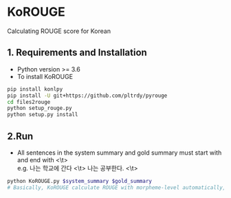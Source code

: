 # KoROUGE
Calculating ROUGE score for Korean

## 1. Requirements and Installation
* Python version >= 3.6
* To install KoROUGE
```bash
pip install konlpy
pip install -U git+https://github.com/pltrdy/pyrouge
cd files2rouge
python setup_rouge.py
python setup.py install
```

## 2.Run
* All sentences in the system summary and gold summary must start with <t> and end with <\t> \
  e.g. <t> 나는 학교에 간다 <\t> <t> 나는 공부한다. <\t>
```bash
python KoROUGE.py $system_summary $gold_summary
# Basically, KoROUGE calculate ROUGE with morpheme-level automatically, if you don't want to analyze word into morphemes just add options --no_morpheme_analyze
```
